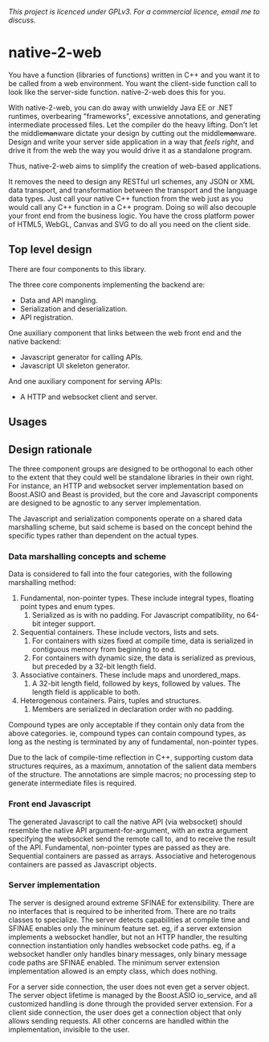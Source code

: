 _This project is licenced under GPLv3. For a commercial licence, email me to discuss._

# native-2-web

You have a function (libraries of functions) written in C++ and you want it to be called from a web environment. You want the client-side function call to look like the server-side function. native-2-web does this for you.

With native-2-web, you can do away with unwieldy Java EE or .NET runtimes, overbearing "frameworks", excessive annotations, and generating intermediate processed files. Let the compiler do the heavy lifting. Don't let the middle~~man~~ware dictate your design by cutting out the middle~~man~~ware. Design and write your server side application in a way that _feels right_, and drive it from the web the way you would drive it as a standalone program.

Thus, native-2-web aims to simplify the creation of web-based applications.

It removes the need to design any RESTful url schemes, any JSON or XML data transport, and transformation between the transport and the language data types. Just call your native C++ function from the web just as you would call any C++ function in a C++ program. Doing so will also decouple your front end from the business logic. You have the cross platform power of HTML5, WebGL, Canvas and SVG to do all you need on the client side.

## Top level design
There are four components to this library.

The three core components implementing the backend are:

- Data and API mangling.
- Serialization and deserialization.
- API registration.

One auxiliary component that links between the web front end and the native backend:

- Javascript generator for calling APIs.
- Javascript UI skeleton generator.

And one auxiliary component for serving APIs:

- A HTTP and websocket client and server.

## Usages

## Design rationale

The three component groups are designed to be orthogonal to each other to the extent that they could well be standalone libraries in their own right. For instance, an HTTP and websocket server implementation based on Boost.ASIO and Beast is provided, but the core and Javascript components are designed to be agnostic to any server implementation.

The Javascript and serialization components operate on a shared data marshalling scheme, but said scheme is based on the concept behind the specific types rather than dependent on the actual types.

### Data marshalling concepts and scheme

Data is considered to fall into the four categories, with the following marshalling method:

1. Fundamental, non-pointer types. These include integral types, floating point types and enum types.
   1. Serialized as is with no padding. For Javascript compatibility, no 64-bit integer support.
1. Sequential containers. These include vectors, lists and sets.
   1. For containers with sizes fixed at compile time, data is serialized in contiguous memory from beginning to end.
   1. For containers with dynamic size, the data is serialized as previous, but preceded by a 32-bit length field.
1. Associative containers. These include maps and unordered_maps.
   1. A 32-bit length field, followed by keys, followed by values. The length field is applicable to both.
1. Heterogenous containers. Pairs, tuples and structures.
   1. Members are serialized in declaration order with no padding.

Compound types are only acceptable if they contain only data from the above categories. ie, compound types can contain compound types, as long as the nesting is terminated by any of fundamental, non-pointer types.

Due to the lack of compile-time reflection in C++, supporting custom data structures requires, as a maximum, annotation of the salient data members of the structure. The annotations are simple macros; no processing step to generate intermediate files is required.

### Front end Javascript

The generated Javascript to call the native API (via websocket) should resemble the native API argument-for-argument, with an extra argument specifying the websocket send the remote call to, and to receive the result of the API. Fundamental, non-pointer types are passed as they are. Sequential containers are passed as arrays. Associative and heterogenous containers are passed as Javascript objects.

### Server implementation

The server is designed around extreme SFINAE for extensibility. There are no interfaces that is required to be inherited from. There are no traits classes to specialize. The server detects capabilities at compile time and SFINAE enables only the mininum feature set. eg, if a server extension implements a websocket handler, but not an HTTP handler, the resulting connection instantiation only handles websocket code paths. eg, if a websocket handler only handles binary messages, only binary message code paths are SFINAE enabled. The minimum server extension implementation allowed is an empty class, which does nothing.

For a server side connection, the user does not even get a server object. The server object lifetime is managed by the Boost.ASIO io_service, and all customized handling is done through the provided server extension. For a client side connection, the user does get a connection object that only allows sending requests. All other concerns are handled within the implementation, invisible to the user.
